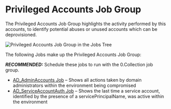 # Privileged Accounts Job Group

The Privileged Accounts Job Group highlights the activity performed by this accounts, to identify
potential abuses or unused accounts which can be deprovisioned.

![Privileged Accounts Job Group in the Jobs Tree](/img/product_docs/accessanalyzer/12.0/admin/hostmanagement/jobstree.webp)

The following Jobs make up the Privileged Accounts Job Group:

**_RECOMMENDED:_** Schedule these jobs to run with the 0.Collection job group.

- [AD_AdminAccounts Job](/docs/accessanalyzer/12.0/solutions/activedirectory/activity/privilegedaccounts/ad_adminaccounts.md) – Shows all actions taken by domain administrators
  within the environment being compromised
- [AD_ServiceAccountAuth Job](/docs/accessanalyzer/12.0/solutions/activedirectory/activity/privilegedaccounts/ad_serviceaccountauth.md) – Shows the last time a service account,
  identified by the presence of a servicePrincipalName, was active within the environment
